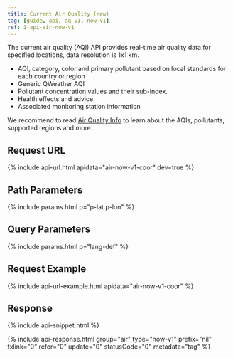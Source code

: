 ```yaml
---
title: Current Air Quality (new)
tag: [guide, api, aq-v1, now-v1]
ref: 1-api-air-now-v1
---
```


The current air quality (AQI) API provides real-time air quality data for specified locations, data resolution is 1x1 km.

- AQI, category, color and primary pollutant based on local standards for each country or region
- Generic QWeather AQI
- Pollutant concentration values and their sub-index.
- Health effects and advice
- Associated monitoring station information

We recommend to read [Air Quality Info](/en/docs/resource/air-info/) to learn about the AQIs, pollutants, supported regions and more.

## Request URL

{% include api-url.html apidata="air-now-v1-coor" dev=true %}

## Path Parameters

{% include params.html p="p-lat p-lon" %}

## Query Parameters

{% include params.html p="lang-def" %}

## Request Example

{% include api-url-example.html apidata="air-now-v1-coor" %}

## Response

{% include api-snippet.html %}

{% include api-response.html group="air" type="now-v1" prefix="nil" fxlink="0" refer="0" update="0" statusCode="0" metadata="tag"  %}